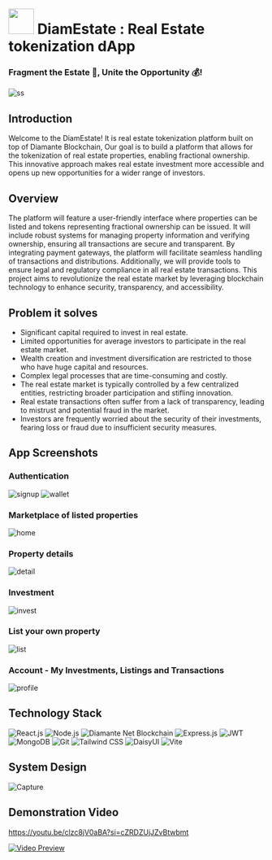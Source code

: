 # <img src='https://github.com/user-attachments/assets/843b6cbc-d18b-4e4b-ac3d-dfaabdc25977' width="50" />  DiamEstate : Real Estate tokenization dApp
### Fragment the Estate 🏨, Unite the Opportunity 💰!

![ss](https://github.com/user-attachments/assets/b14f1f6d-321e-4e3e-af5f-d16505410ca4)


## Introduction
Welcome to the DiamEstate! It is real estate tokenization platform built on top of Diamante Blockchain, Our goal is to build a platform that allows for the tokenization of real estate properties, enabling fractional ownership. This innovative approach makes real estate investment more accessible and opens up new opportunities for a wider range of investors.

## Overview
The platform will feature a user-friendly interface where properties can be listed and tokens representing fractional ownership can be issued. It will include robust systems for managing property information and verifying ownership, ensuring all transactions are secure and transparent. By integrating payment gateways, the platform will facilitate seamless handling of transactions and distributions. Additionally, we will provide tools to ensure legal and regulatory compliance in all real estate transactions. This project aims to revolutionize the real estate market by leveraging blockchain technology to enhance security, transparency, and accessibility.

## Problem it solves
- Significant capital required to invest in real estate.
- Limited opportunities for average investors to participate in the real estate market.
- Wealth creation and investment diversification are restricted to those who have huge capital and resources.
- Complex legal processes that are time-consuming and costly.
- The real estate market is typically controlled by a few centralized entities, restricting broader participation and stifling innovation.
- Real estate transactions often suffer from a lack of transparency, leading to mistrust and potential fraud in the market.
- Investors are frequently worried about the security of their investments, fearing loss or fraud due to insufficient security measures.

## App Screenshots

### Authentication
![signup](https://github.com/user-attachments/assets/330edbb5-e571-47f2-b0ec-abffe60a6f70)
![wallet](https://github.com/user-attachments/assets/30bf28cc-aeaa-4c4c-80f4-d7aa0c0f3821)

### Marketplace of listed properties
![home](https://github.com/user-attachments/assets/8ad41c9a-92f0-4376-a6f5-1e1426b41c71)

### Property details
![detail](https://github.com/user-attachments/assets/94e2e89c-8f22-4859-b6c9-3a261a892c9f)

### Investment
![invest](https://github.com/user-attachments/assets/1c8ad0e7-7217-4886-9186-c0f1011d8c72)

### List your own property
![list](https://github.com/user-attachments/assets/87f9e3aa-ed52-48cb-8813-9c2318f0ce0a)

### Account - My Investments, Listings and Transactions
![profile](https://github.com/user-attachments/assets/183c63d6-1ae0-4a07-96c1-be64f1c2cb2a)


## Technology Stack
![React.js](https://img.shields.io/badge/React-61DAFB?style=for-the-badge&logo=react&logoColor=white)
![Node.js](https://img.shields.io/badge/Node.js-339933?style=for-the-badge&logo=nodedotjs&logoColor=white)
![Diamante Net Blockchain](https://img.shields.io/badge/Diamante%20Net%20Blockchain-123456?style=for-the-badge&logo=blockchain&logoColor=white)
![Express.js](https://img.shields.io/badge/Express.js-000000?style=for-the-badge&logo=express&logoColor=white)
![JWT](https://img.shields.io/badge/JWT-000000?style=for-the-badge&logo=jsonwebtokens&logoColor=white)
![MongoDB](https://img.shields.io/badge/MongoDB-47A248?style=for-the-badge&logo=mongodb&logoColor=white)
![Git](https://img.shields.io/badge/Git-F05032?style=for-the-badge&logo=git&logoColor=white)
![Tailwind CSS](https://img.shields.io/badge/Tailwind%20CSS-38B2AC?style=for-the-badge&logo=tailwind-css&logoColor=white)
![DaisyUI](https://img.shields.io/badge/DaisyUI-5A0EF8?style=for-the-badge&logo=daisyui&logoColor=white)
![Vite](https://img.shields.io/badge/Vite-646CFF?style=for-the-badge&logo=vite&logoColor=white)

## System Design
![Capture](https://github.com/user-attachments/assets/95dddc01-d85f-4046-a939-8451ecdab905)

## Demonstration Video

https://youtu.be/clzc8jV0aBA?si=cZRDZUjJZvBtwbmt

[![Video Preview](https://img.youtube.com/vi/clzc8jV0aBA/0.jpg)](https://youtu.be/clzc8jV0aBA)




